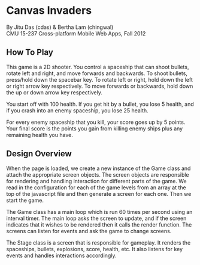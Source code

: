 Canvas Invaders
===============

By Jitu Das (cdas) & Bertha Lam (chingwal)  
CMU 15-237 Cross-platform Mobile Web Apps, Fall 2012

How To Play
-----------

This game is a 2D shooter. You control a spaceship that can shoot bullets,
rotate left and right, and move forwards and backwards. To shoot bullets, 
press/hold down the spacebar key. To rotate left or right, hold down the left
or right arrow key respectively. To move forwards or backwards, hold down the up
or down arrow key respectively.

You start off with 100 health. If you get hit by a bullet, you lose 5 health,
and if you crash into an enemy spaceship, you lose 25 health. 

For every enemy spaceship that you kill, your score goes up by 5 points. Your 
final score is the points you gain from killing enemy ships plus any remaining 
health you have.


Design Overview
---------------

When the page is loaded, we create a new instance of the Game class and attach
the appropriate screen objects. The screen objects are responsible for rendering
and handling interaction for different parts of the game. We read in the
configuration for each of the game levels from an array at the top of the
javascript file and then generate a screen for each one. Then we start the game.

The Game class has a main loop which is run 60 times per second using an
interval timer. The main loop asks the screen to update, and if the screen
indicates that it wishes to be rendered then it calls the render function. The
screens can listen for events and ask the game to change screens.

The Stage class is a screen that is responsible for gameplay. It renders the
spaceships, bullets, explosions, score, health, etc. It also listens for key
events and handles interactions accordingly.
